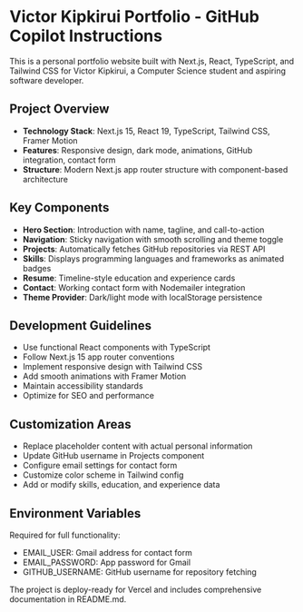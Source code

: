 # Victor Kipkirui Portfolio - GitHub Copilot Instructions

This is a personal portfolio website built with Next.js, React, TypeScript, and Tailwind CSS for Victor Kipkirui, a Computer Science student and aspiring software developer.

## Project Overview

- **Technology Stack**: Next.js 15, React 19, TypeScript, Tailwind CSS, Framer Motion
- **Features**: Responsive design, dark mode, animations, GitHub integration, contact form
- **Structure**: Modern Next.js app router structure with component-based architecture

## Key Components

- **Hero Section**: Introduction with name, tagline, and call-to-action
- **Navigation**: Sticky navigation with smooth scrolling and theme toggle
- **Projects**: Automatically fetches GitHub repositories via REST API
- **Skills**: Displays programming languages and frameworks as animated badges
- **Resume**: Timeline-style education and experience cards
- **Contact**: Working contact form with Nodemailer integration
- **Theme Provider**: Dark/light mode with localStorage persistence

## Development Guidelines

- Use functional React components with TypeScript
- Follow Next.js 15 app router conventions
- Implement responsive design with Tailwind CSS
- Add smooth animations with Framer Motion
- Maintain accessibility standards
- Optimize for SEO and performance

## Customization Areas

- Replace placeholder content with actual personal information
- Update GitHub username in Projects component
- Configure email settings for contact form
- Customize color scheme in Tailwind config
- Add or modify skills, education, and experience data

## Environment Variables

Required for full functionality:
- EMAIL_USER: Gmail address for contact form
- EMAIL_PASSWORD: App password for Gmail
- GITHUB_USERNAME: GitHub username for repository fetching

The project is deploy-ready for Vercel and includes comprehensive documentation in README.md.